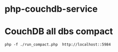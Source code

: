 # php-couchdb-service

CouchDB all dbs compact 
===============================

```
php -f ./run_compact.php  http://localhost::5984
```

